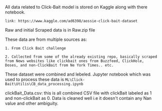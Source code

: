 
All data related to Click-Bait model is stored on Kaggle along with there notebook. 


    link: https://www.kaggle.com/ad6398/aossie-click-bait-dataset

Raw and initial Scraped data is in Raw.zip file

These data are from multiple sources as:

    1. From Click Bait challenge

    2. Collected from some of the already existing repo, basically scraped from News websites like clickbait ones from Buzzfeed, ClickHole, Doses, and non-ClickBait from Ne York Times.. etc.


These dataset were combined and lebeled. Jupyter notebook which was used to process these data is `ML\Click-Bait\Utilis\CB_data_processing.ipynb`


clickBait_Data.csv: this is all combined CSV file with clickBait labeled as 1 and non-clickBait as 0. 
Data is cleaned well i.e it doesn't contain any Nan value and other ambiguity. 

